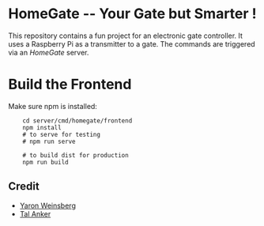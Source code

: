 # HomeGate -- Your Gate but Smarter !

This repository contains a fun project for an electronic gate controller. 
It uses a Raspberry Pi as a transmitter to a gate. The commands are triggered 
via an *HomeGate* server.

# Build the Frontend

Make sure npm is installed:

```
    cd server/cmd/homegate/frontend
    npm install
    # to serve for testing
    # npm run serve

    # to build dist for production
    npm run build
```

## Credit
- [Yaron Weinsberg](wyaron@gmail.com)
- [Tal Anker](tal.anker@gmail.com)
